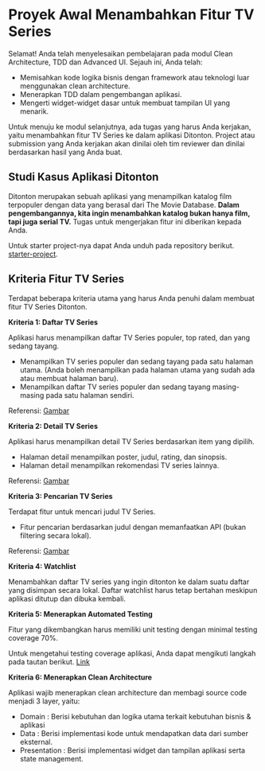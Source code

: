 # Proyek Awal Menambahkan Fitur TV Series
Selamat! Anda telah menyelesaikan pembelajaran pada modul Clean Architecture, TDD dan Advanced UI. Sejauh ini, Anda telah:

  * Memisahkan kode logika bisnis dengan framework atau teknologi luar menggunakan clean architecture.
  * Menerapkan TDD dalam pengembangan aplikasi.
  * Mengerti widget-widget dasar untuk membuat tampilan UI yang menarik.

Untuk menuju ke modul selanjutnya, ada tugas yang harus Anda kerjakan, yaitu menambahkan fitur TV Series ke dalam aplikasi Ditonton. Project atau submission yang Anda kerjakan akan dinilai oleh tim reviewer dan dinilai berdasarkan hasil yang Anda buat.

## Studi Kasus Aplikasi Ditonton
Ditonton merupakan sebuah aplikasi yang menampilkan katalog film terpopuler dengan data yang berasal dari The Movie Database. **Dalam pengembangannya, kita ingin menambahkan katalog bukan hanya film, tapi juga serial TV.** Tugas untuk mengerjakan fitur ini diberikan kepada Anda.

Untuk starter project-nya dapat Anda unduh pada repository berikut.
[starter-project](https://github.com/dicodingacademy/a199-flutter-expert-project/tree/main).

## Kriteria Fitur TV Series
Terdapat beberapa kriteria utama yang harus Anda penuhi dalam membuat fitur TV Series Ditonton.


**Kriteria 1: Daftar TV Series**

Aplikasi harus menampilkan daftar TV Series populer, top rated, dan yang sedang tayang.

  * Menampilkan TV series populer dan sedang tayang pada satu halaman utama. (Anda boleh menampilkan pada halaman utama yang sudah ada atau membuat halaman baru).
  * Menampilkan daftar TV series populer dan sedang tayang masing-masing pada satu halaman sendiri.

Referensi: [Gambar](https://dicoding-web-img.sgp1.cdn.digitaloceanspaces.com/original/academy/dos:aa28177c8e181ceeeb1a4729e9f0c54d20210929161808.png)


**Kriteria 2: Detail TV Series**

Aplikasi harus menampilkan detail TV Series berdasarkan item yang dipilih.

  * Halaman detail menampilkan poster, judul, rating, dan sinopsis.
  * Halaman detail menampilkan rekomendasi TV series lainnya.

Referensi: [Gambar](https://dicoding-web-img.sgp1.cdn.digitaloceanspaces.com/original/academy/dos:61f9c4d20dd598de203556ca73a0700c20210929161852.png)


**Kriteria 3: Pencarian TV Series**

Terdapat fitur untuk mencari judul TV Series.

  * Fitur pencarian berdasarkan judul dengan memanfaatkan API (bukan filtering secara lokal).

Referensi: [Gambar](https://dicoding-web-img.sgp1.cdn.digitaloceanspaces.com/original/academy/dos:a60a129e39dc56d4ecc5b3a839a5d43b20210929161927.png)


**Kriteria 4: Watchlist**

Menambahkan daftar TV series yang ingin ditonton ke dalam suatu daftar yang disimpan secara lokal. Daftar watchlist harus tetap bertahan meskipun aplikasi ditutup dan dibuka kembali.


**Kriteria 5: Menerapkan Automated Testing**

Fitur yang dikembangkan harus memiliki unit testing dengan minimal testing coverage 70%.

Untuk mengetahui testing coverage aplikasi, Anda dapat mengikuti langkah pada tautan berikut. [Link](https://stackoverflow.com/a/53663093)


**Kriteria 6: Menerapkan Clean Architecture**

Aplikasi wajib menerapkan clean architecture dan membagi source code menjadi 3 layer, yaitu:

  * Domain : Berisi kebutuhan dan logika utama terkait kebutuhan bisnis & aplikasi
  * Data : Berisi implementasi kode untuk mendapatkan data dari sumber eksternal.
  * Presentation : Berisi implementasi widget dan tampilan aplikasi serta state management.
